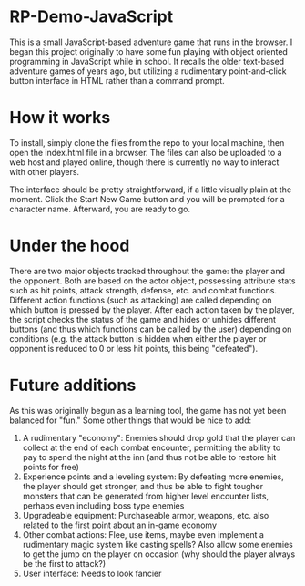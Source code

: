 # RP-Demo-JavaScript


This is a small JavaScript-based adventure game that runs in the browser. I began this project originally to have some fun playing with object oriented programming in JavaScript while in school. It recalls the older text-based adventure games of years ago, but utilizing a rudimentary point-and-click button interface in HTML rather than a command prompt.

# How it works

To install, simply clone the files from the repo to your local machine, then open the index.html file in a browser. The files can also be uploaded to a web host and played online, though there is currently no way to interact with other players.

The interface should be pretty straightforward, if a little visually plain at the moment. Click the Start New Game button and you will be prompted for a character name. Afterward, you are ready to go.

# Under the hood

There are two major objects tracked throughout the game: the player and the opponent. Both are based on the actor object, possessing attribute stats such as hit points, attack strength, defense, etc. and combat functions. Different action functions (such as attacking) are called depending on which button is pressed by the player. After each action taken by the player, the script checks the status of the game and hides or unhides different buttons (and thus which functions can be called by the user) depending on conditions (e.g. the attack button is hidden when either the player or opponent is reduced to 0 or less hit points, this being "defeated").

# Future additions

As this was originally begun as a learning tool, the game has not yet been balanced for "fun." Some other things that would be nice to add:

1. A rudimentary "economy": Enemies should drop gold that the player can collect at the end of each combat encounter, permitting the ability to pay to spend the night at the inn (and thus not be able to restore hit points for free)
2. Experience points and a leveling system: By defeating more enemies, the player should get stronger, and thus be able to fight tougher monsters that can be generated from higher level encounter lists, perhaps even including boss type enemies
3. Upgradeable equipment: Purchaseable armor, weapons, etc. also related to the first point about an in-game economy
4. Other combat actions: Flee, use items, maybe even implement a rudimentary magic system like casting spells? Also allow some enemies to get the jump on the player on occasion (why should the player always be the first to attack?)
5. User interface: Needs to look fancier
